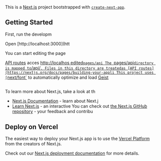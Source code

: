 This is a [Next.js](https://nextjs.org) project bootstrapped with [`create-next-app`](https://nextjs.org/docs/pages/api-reference/create-next-app).

## Getting Started

First, run the developm

Open [http://localhost:3000](htt

You can start editing the page 

[API routes](https://nextjs.org/docs/pages/building-your-application/routng/ap-routes) acces [http://localhos
edited`pages/api
The `pages/api` directory is mapped to `/api/`. Files in this directory are treatedas [API routes](https://nextjs.org/docs/pages/building-your-appli
This project uses [`next/font`](https://nextjs.org/docs/pages/building-your-application/optimizing/fonts) to automatically optimize and load [Geist](https://verc) 

##
To learn more about Next.js, take a look at th
- [Next.js Documentation](https://nextjs.org/docs) - learn about Next.j
- [Learn Next.js](https://nextjs.org/learn-pages-router) - an interactive 
You can check out [the Next.js GitHub repository](https://github.com/vercel/next.js) - your feedback and contribu

## Deploy on Vercel

The easiest way to deploy your Next.js app is to use the [Vercel Platform](https://vercel.com/new?utm_medium=default-template&filter=next.js&utm_source=create-next-app&utm_campaign=create-next-app-readme) from the creators of Next.js.

Check out our [Next.js deployment documentation](https://nextjs.org/docs/pages/building-your-application/deploying) for more details.
